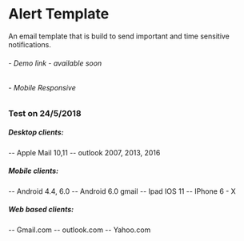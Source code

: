 # **Alert Template**

An email template that is build to send important and time sensitive notifications.

###### - Demo link - available soon

###### - Mobile Responsive 

### Test on 24/5/2018
##### Desktop clients:
-- Apple Mail 10,11
-- outlook 2007, 2013, 2016
##### Mobile clients:
-- Android 4.4, 6.0
-- Android 6.0 gmail
-- Ipad IOS 11
-- IPhone 6 - X
##### Web based clients:
-- Gmail.com
-- outlook.com
-- Yahoo.com

